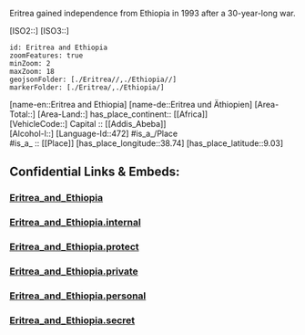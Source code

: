 ﻿---
location: [9.03,38.74]
type: Country
tags:
- geo/Country

SpocWebEntityId: 76720
isDeleted: false
confidential: public

---

Eritrea gained independence from Ethiopia in 1993 after a 30-year-long war.

[ISO2::]
[ISO3::]

```leaflet
id: Eritrea and Ethiopia
zoomFeatures: true 
minZoom: 2 
maxZoom: 18
geojsonFolder: [./Eritrea//,./Ethiopia//]
markerFolder: [./Eritrea/,./Ethiopia/]
```

[name-en::Eritrea and Ethiopia]
[name-de::Eritrea und Äthiopien]
[Area-Total::]
[Area-Land::]
has_place_continent:: [[Africa]]  
[VehicleCode::]
Capital :: [[Addis_Abeba]]  
[Alcohol-l::]
[Language-Id::472]
#is_a_/Place  
#is_a_ :: [[Place]] 
[has_place_longitude::38.74]
[has_place_latitude::9.03]



## Confidential Links & Embeds: 

### [Eritrea_and_Ethiopia](/_public/Earth/Continent/Africa/Africa~East/Eritrea_and_Ethiopia.md) 

### [Eritrea_and_Ethiopia.internal](/_internal/Earth/Continent/Africa/Africa~East/Eritrea_and_Ethiopia.internal.md) 

### [Eritrea_and_Ethiopia.protect](/_protect/Earth/Continent/Africa/Africa~East/Eritrea_and_Ethiopia.protect.md) 

### [Eritrea_and_Ethiopia.private](/_private/Earth/Continent/Africa/Africa~East/Eritrea_and_Ethiopia.private.md) 

### [Eritrea_and_Ethiopia.personal](/_personal/Earth/Continent/Africa/Africa~East/Eritrea_and_Ethiopia.personal.md) 

### [Eritrea_and_Ethiopia.secret](/_secret/Earth/Continent/Africa/Africa~East/Eritrea_and_Ethiopia.secret.md) 
